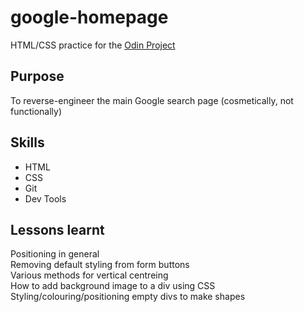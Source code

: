 # google-homepage
HTML/CSS practice for the [Odin Project](http://www.theodinproject.com/web-development-101/html-css)

## Purpose
To reverse-engineer the main Google search page (cosmetically, not functionally)

## Skills
* HTML
* CSS
* Git
* Dev Tools  

## Lessons learnt  
Positioning in general  
Removing default styling from form buttons  
Various methods for vertical centreing  
How to add background image to a div using CSS  
Styling/colouring/positioning empty divs to make shapes  
